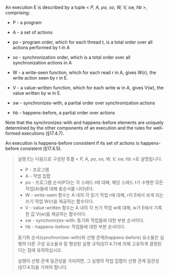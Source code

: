 An execution E is described by a tuple < _P, A, po, so, W, V, sw, hb_ >, comprising:

- P - a program

- A - a set of actions

- po - program order, which for each thread t, is a total order over all actions performed by t in A

- so - synchronization order, which is a total order over all synchronization actions in A

- W - a write-seen function, which for each read r in A, gives W(r), the write action seen by r in E.

- V - a value-written function, which for each write w in A, gives V(w), the value written by w in E.

- sw - synchronizes-with, a partial order over synchronization actions

- hb - happens-before, a partial order over actions

Note that the synchronizes-with and happens-before elements are uniquely determined by the other components of an execution and the rules for well-formed executions (§17.4.7).

An execution is happens-before consistent if its set of actions is happens-before consistent (§17.4.5).

> 실행 E는 다음으로 구성된 튜플 < _P, A, po, so, W, V, sw, hb_ >로 설명됩니다.
> - P - 프로그램
> - A - 작업 집합
> - po - 프로그램 순서(PO)는 각 스레드 t에 대해, 해당 스레드 t가 수행한 모든 작업(A)들에 대해 총순서를 나타낸다.
> - W - write-seen 함수는 A 내의 각 읽기 작업 r에 대해, r이 E에서 보게 되는 쓰기 작업 W(r)을 제공하는 함수이다.
> - V - value-written 함수는 A 내의 각 쓰기 작업 w에 대해, w가 E에서 기록한 값 V(w)를 제공하는 함수이다.
> - sw - synchronizes-with: 동기화 작업들에 대한 부분 순서이다.
> - hb - happens-before: 작업들에 대한 부분 순서이다.
> 
> 동기화 순서(synchronizes-with)와 선행 관계(happens-before) 요소들은 실행의 다른 구성 요소들과 잘 형성된 실행 규칙(§17.4.7)에 의해 고유하게 결정된다는 점에 유의하십시오.
>
>실행이 선행 관계 일관성을 가지려면, 그 실행의 작업 집합이 선행 관계 일관성 (§17.4.5)을 가져야 합니다.


